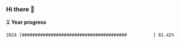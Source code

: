 ### Hi there :wave:

:hourglass_flowing_sand: **Year progress**

```txt
2024 [########################################          ] 81.42%
```

